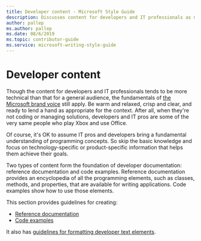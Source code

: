 ```yaml
---
title: Developer content - Microsoft Style Guide
description: Discusses content for developers and IT professionals as more technical than a general audience, but the fundamentals of the Microsoft brand voice still apply.
author: pallep
ms.author: pallep
ms.date: 08/6/2019
ms.topic: contributor-guide
ms.service: microsoft-writing-style-guide
---
```


# Developer content

Though
the content for developers and IT professionals tends to be more
technical than that for a general audience, the fundamentals of [the Microsoft brand voice](~/brand-voice-above-all-simple-human.md) 
still apply. Be warm and relaxed, crisp and clear, and ready to lend a hand as appropriate for the context. After all, 
when they're not coding or managing solutions, developers and IT pros are some of the very same people who play Xbox and use Office. 

Of
course, it's OK to assume IT pros and developers bring
a fundamental understanding of programming concepts. So skip
the basic knowledge and focus on technology-specific
or product-specific information that helps them achieve their
goals. 

Two
types of content form the foundation of developer documentation:
reference documentation and code examples.
Reference documentation provides an encyclopedia of all
the programming elements, such as classes, methods, and
properties, that are available for writing applications. Code
examples show how to use those elements. 

This section provides guidelines for creating: 

  - [Reference documentation](~/developer-content/reference-documentation.md)
  - [Code examples](~/developer-content/code-examples.md)

It also has [guidelines for formatting developer text elements](~/developer-content/formatting-developer-text-elements.md).
